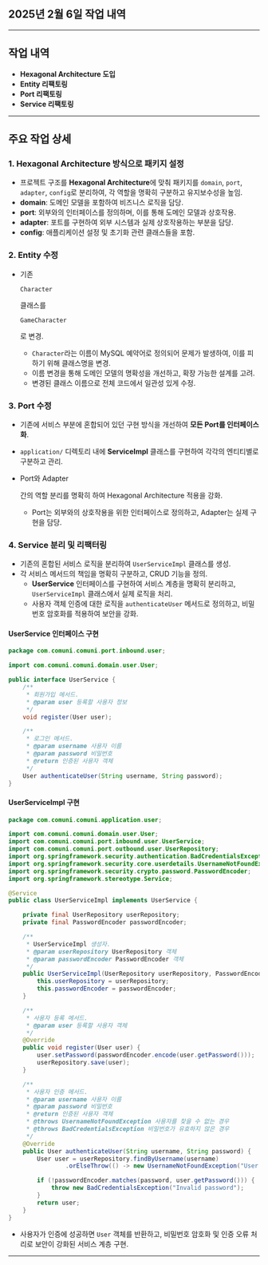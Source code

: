 ## **2025년 2월 6일 작업 내역**

------
 
## **작업 내역**

- **Hexagonal Architecture 도입**
- **Entity 리팩토링**
- **Port 리팩토링**
- **Service 리팩토링**

------

## **주요 작업 상세**

### **1. Hexagonal Architecture 방식으로 패키지 설정**

- 프로젝트 구조를 **Hexagonal Architecture**에 맞춰 패키지를 `domain`, `port`, `adapter`, `config`로 분리하여, 각 역할을 명확히 구분하고 유지보수성을 높임.
- **domain**: 도메인 모델을 포함하여 비즈니스 로직을 담당.
- **port**: 외부와의 인터페이스를 정의하며, 이를 통해 도메인 모델과 상호작용.
- **adapter**: 포트를 구현하여 외부 시스템과 실제 상호작용하는 부분을 담당.
- **config**: 애플리케이션 설정 및 초기화 관련 클래스들을 포함.

### **2. Entity 수정**

- 기존 

  ```
  Character
  ```

   클래스를 

  ```
  GameCharacter
  ```

  로 변경.

  - `Character`라는 이름이 MySQL 예약어로 정의되어 문제가 발생하여, 이를 피하기 위해 클래스명을 변경.
  - 이름 변경을 통해 도메인 모델의 명확성을 개선하고, 확장 가능한 설계를 고려.
  - 변경된 클래스 이름으로 전체 코드에서 일관성 있게 수정.

### **3. Port 수정**

- 기존에 서비스 부분에 혼합되어 있던 구현 방식을 개선하여 **모든 Port를 인터페이스화**.

- `application/` 디렉토리 내에 **ServiceImpl** 클래스를 구현하여 각각의 엔티티별로 구분하고 관리.

- Port와 Adapter

   간의 역할 분리를 명확히 하여 Hexagonal Architecture 적용을 강화.

  - Port는 외부와의 상호작용을 위한 인터페이스로 정의하고, Adapter는 실제 구현을 담당.

### **4. Service 분리 및 리팩터링**

- 기존의 혼합된 서비스 로직을 분리하여 `UserServiceImpl` 클래스를 생성.
- 각 서비스 메서드의 책임을 명확히 구분하고, CRUD 기능을 정의.
  - **UserService** 인터페이스를 구현하여 서비스 계층을 명확히 분리하고, `UserServiceImpl` 클래스에서 실제 로직을 처리.
  - 사용자 객체 인증에 대한 로직을 `authenticateUser` 메서드로 정의하고, 비밀번호 암호화를 적용하여 보안을 강화.

#### **UserService 인터페이스 구현**

```java
package com.comuni.comuni.port.inbound.user;

import com.comuni.comuni.domain.user.User;

public interface UserService {
    /**
     * 회원가입 메서드.
     * @param user 등록할 사용자 정보
     */
    void register(User user);

    /**
     * 로그인 메서드.
     * @param username 사용자 이름
     * @param password 비밀번호
     * @return 인증된 사용자 객체
     */
    User authenticateUser(String username, String password);
}
```

#### **UserServiceImpl 구현**

```java
package com.comuni.comuni.application.user;

import com.comuni.comuni.domain.user.User;
import com.comuni.comuni.port.inbound.user.UserService;
import com.comuni.comuni.port.outbound.user.UserRepository;
import org.springframework.security.authentication.BadCredentialsException;
import org.springframework.security.core.userdetails.UsernameNotFoundException;
import org.springframework.security.crypto.password.PasswordEncoder;
import org.springframework.stereotype.Service;

@Service
public class UserServiceImpl implements UserService {

    private final UserRepository userRepository;
    private final PasswordEncoder passwordEncoder;

    /**
     * UserServiceImpl 생성자.
     * @param userRepository UserRepository 객체
     * @param passwordEncoder PasswordEncoder 객체
     */
    public UserServiceImpl(UserRepository userRepository, PasswordEncoder passwordEncoder) {
        this.userRepository = userRepository;
        this.passwordEncoder = passwordEncoder;
    }

    /**
     * 사용자 등록 메서드.
     * @param user 등록할 사용자 객체
     */
    @Override
    public void register(User user) {
        user.setPassword(passwordEncoder.encode(user.getPassword()));
        userRepository.save(user);
    }

    /**
     * 사용자 인증 메서드.
     * @param username 사용자 이름
     * @param password 비밀번호
     * @return 인증된 사용자 객체
     * @throws UsernameNotFoundException 사용자를 찾을 수 없는 경우
     * @throws BadCredentialsException 비밀번호가 유효하지 않은 경우
     */
    @Override
    public User authenticateUser(String username, String password) {
        User user = userRepository.findByUsername(username)
                .orElseThrow(() -> new UsernameNotFoundException("User not found"));

        if (!passwordEncoder.matches(password, user.getPassword())) {
            throw new BadCredentialsException("Invalid password");
        }
        return user;
    }
}
```

- 사용자가 인증에 성공하면 `User` 객체를 반환하고, 비밀번호 암호화 및 인증 오류 처리로 보안이 강화된 서비스 계층 구현.


------
